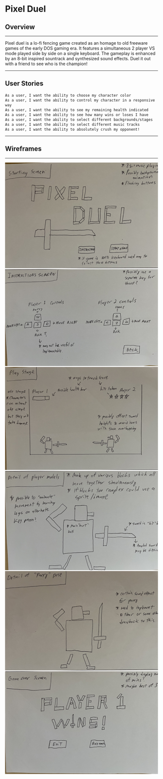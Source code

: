 # Pixel Duel


## Overview
---

Pixel duel is a lo-fi fencing game created as an homage to old freeware games of the early DOS gaming era.  It features a simultaneous 2 player VS mode played side by side on a single keyboard.  The gameplay is enhanced by an 8-bit inspired sountrack and synthesized sound effects.  Duel it out with a friend to see who is the champion!

---

## User Stories



    As a user, I want the ability to choose my character color
    As a user, I want the ability to control my character in a responsive way
    As a user, I want the ability to see my remaining health indicated
    As a user, I want the ability to see how many wins or loses I have
    As a user, I want the ability to select different backgrounds/stages
    As a user, I want the ability to select different music tracks
    As a user, I want the ability to absolutely crush my opponent!

---

## Wireframes
---

![pixel duel 1](img/PixelDuel1.jpg)
![pixel duel 2](img/PixelDuel2.jpg)
![pixel duel 3](img/PixelDuel3.jpg)
![pixel duel 4](img/PixelDuel4.jpg)
![pixel duel 5](img/PixelDuel5.jpg)
![pixel duel 6](img/PixelDuel6.jpg)